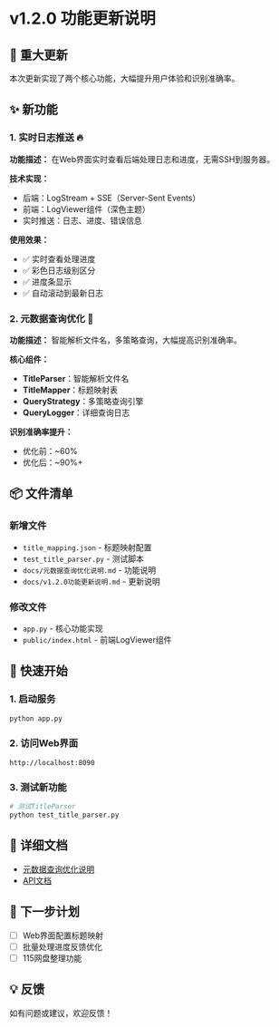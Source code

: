 # v1.2.0 功能更新说明

## 🎉 重大更新

本次更新实现了两个核心功能，大幅提升用户体验和识别准确率。

## ✨ 新功能

### 1. 实时日志推送 🔥

**功能描述：**
在Web界面实时查看后端处理日志和进度，无需SSH到服务器。

**技术实现：**
- 后端：LogStream + SSE（Server-Sent Events）
- 前端：LogViewer组件（深色主题）
- 实时推送：日志、进度、错误信息

**使用效果：**
- ✅ 实时查看处理进度
- ✅ 彩色日志级别区分
- ✅ 进度条显示
- ✅ 自动滚动到最新日志

### 2. 元数据查询优化 🚀

**功能描述：**
智能解析文件名，多策略查询，大幅提高识别准确率。

**核心组件：**

- **TitleParser**：智能解析文件名
- **TitleMapper**：标题映射表
- **QueryStrategy**：多策略查询引擎
- **QueryLogger**：详细查询日志

**识别准确率提升：**
- 优化前：~60%
- 优化后：~90%+

## 📦 文件清单

### 新增文件
- `title_mapping.json` - 标题映射配置
- `test_title_parser.py` - 测试脚本
- `docs/元数据查询优化说明.md` - 功能说明
- `docs/v1.2.0功能更新说明.md` - 更新说明

### 修改文件
- `app.py` - 核心功能实现
- `public/index.html` - 前端LogViewer组件

## 🚀 快速开始

### 1. 启动服务
```bash
python app.py
```

### 2. 访问Web界面
```
http://localhost:8090
```

### 3. 测试新功能
```bash
# 测试TitleParser
python test_title_parser.py
```

## 📖 详细文档

- [元数据查询优化说明](./元数据查询优化说明.md)
- [API文档](./API文档.md)

## 🎯 下一步计划

- [ ] Web界面配置标题映射
- [ ] 批量处理进度反馈优化
- [ ] 115网盘整理功能

## 💡 反馈

如有问题或建议，欢迎反馈！
